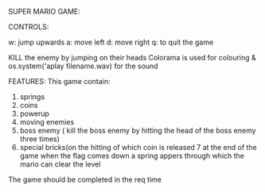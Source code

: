 SUPER MARIO GAME:

CONTROLS:

w: jump upwards
a: move left
d: move right
q: to quit the game

KILL the enemy by jumping on their heads
Colorama is used for colouring & os.system('aplay filename.wav) for the sound

FEATURES:
This game contain:

1) springs
2) coins
3) powerup 
4) moving enemies
5) boss enemy ( kill the boss enemy by hitting the head of the boss enemy three times)
6) special bricks(on the hitting of which coin is released
7  at the end of the game when the flag comes down a spring appers through which the mario can clear the level

The game should be completed in the req time

